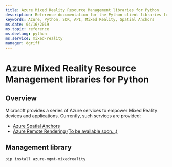```yaml
---
title: Azure Mixed Reality Resource Management libraries for Python
description: Reference documentation for the Python client libraries for Azure Mixed Reality Resource Management
keywords: Azure, Python, SDK, API, Mixed Reality, Spatial Anchors
ms.date: 04/16/2019
ms.topic: reference
ms.devlang: python
ms.service: mixed-reality
manager: dgriff
---
```

# Azure Mixed Reality Resource Management libraries for Python

## Overview

Microsoft provides a series of Azure services to empower Mixed Reality devices and applications. Currently, such services are provided:

* [Azure Spatial Anchors](https://azure.microsoft.com/en-us/services/spatial-anchors/)
* [Azure Remote Rendering (To be available soon...)](https://azure.microsoft.com/en-us/services/remote-rendering/)

## Management library
```bash
pip install azure-mgmt-mixedreality
```

